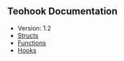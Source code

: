 ## Teohook Documentation
* Version: 1.2
* [Structs](Structs.md)
* [Functions](Functions.md)
* [Hooks](Hooks.md)
